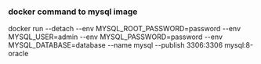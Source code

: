 ### docker command to mysql image 
docker run --detach --env MYSQL_ROOT_PASSWORD=password --env MYSQL_USER=admin --env MYSQL_PASSWORD=password --env MYSQL_DATABASE=database --name mysql --publish 3306:3306 mysql:8-oracle